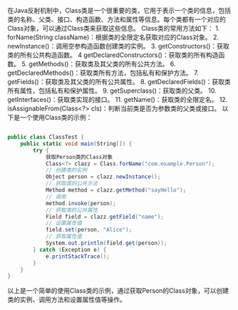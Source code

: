 在Java反射机制中，Class类是一个很重要的类，它用于表示一个类的信息，包括类的名称、父类、接口、构造函数、方法和属性等信息。每个类都有一个对应的Class对象，可以通过Class类来获取这些信息。 Class类的常用方法如下： 1. forName(String className)：根据类的全限定名获取对应的Class对象。 2. newInstance()：调用空参构造函数创建类的实例。 3. getConstructors()：获取类的所有公共构造函数。 4 getDeclaredConstructors()：获取类的所有构造函数。 5. getMethods()：获取类及其父类的所有公共方法。 6. getDeclaredMethods()：获取类所有方法，包括私有和保护方法。 7. getFields()：获取类及其父类的所有公共属性。 8. getDeclaredFields()：获取类所有属性，包括私有和保护属性。 9. getSuperclass()：获取类的父类。 10. getInterfaces()：获取类实现的接口。 11. getName()：获取类的全限定名。 12. isAssignableFrom(Class\<?> cls)：判断当前类是否为参数类的父类或接口。 以下是一个使用Class类的示例：

```csharp

public class ClassTest {
    public static void main(String[]) {
        try {
            获取Person类的Class对象
            Class<?> clazz = Class.forName("com.example.Person");
            // 创建类的实例
            Object person = clazz.newInstance();
            // 获取类的公共方法
            Method method = clazz.getMethod("sayHello");
            // 调用
            method.invoke(person);
            // 获取类的公共属性
            Field field = clazz.getField("name");
            // 设置属性值
            field.set(person, "Alice");
            // 获取属性值
            System.out.println(field.get(person));
        } catch (Exception e) {
            e.printStackTrace();
        }
    }
}
```

以上是一个简单的使用Class类的示例，通过获取Person的Class对象，可以创建类的实例、调用方法和设置属性值等操作。